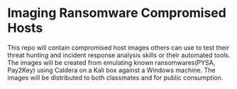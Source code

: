 # Imaging Ransomware Compromised Hosts
This repo will contain compromised host images others can use to test their threat hunting and incident response analysis skills or their automated tools. The images will be created from emulating known ransomwares(PYSA, Pay2Key) using Caldera on a Kali box against a Windows machine. The images will be distributed to both classmates and for public consumption.
